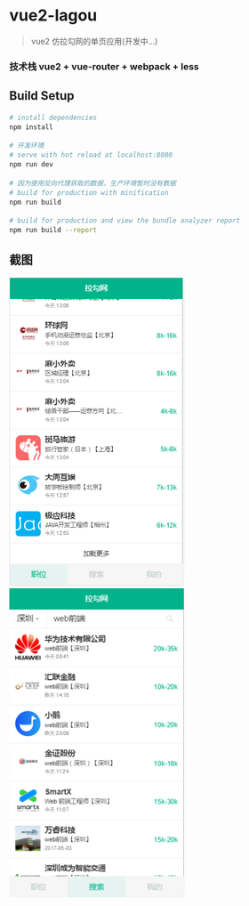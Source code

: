 # vue2-lagou

> vue2 仿拉勾网的单页应用(开发中...)

### 技术栈 vue2 + vue-router + webpack + less

## Build Setup

``` bash
# install dependencies
npm install

# 开发环境
# serve with hot reload at localhost:8080
npm run dev

# 因为使用反向代理获取的数据，生产环境暂时没有数据
# build for production with minification
npm run build

# build for production and view the bundle analyzer report
npm run build --report
```

## 截图

<img src="https://github.com/shuaixie5288/vue2-lagou/raw/master/screenshots/home.png" width="315" height="556"/><img src="https://github.com/shuaixie5288/vue2-lagou/raw/master/screenshots/search.png" width="315" height="556"/>
